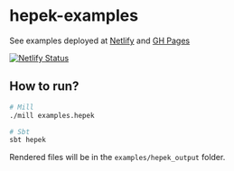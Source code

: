 # hepek-examples

See examples deployed at [Netlify](https://hepek-files.netlify.com) and [GH Pages](https://sake92.github.io/hepek-examples)

[![Netlify Status](https://api.netlify.com/api/v1/badges/239dddf4-40df-460f-8543-75fc5032ada0/deploy-status)](https://app.netlify.com/sites/hepek-examples/deploys)

## How to run?

```sh
# Mill
./mill examples.hepek

# Sbt
sbt hepek
```

Rendered files will be in the `examples/hepek_output` folder.


